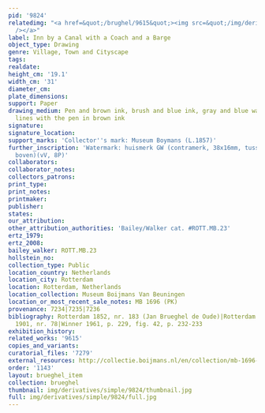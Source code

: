 ```yaml
---
pid: '9824'
relatedimg: "<a href=&quot;/brughel/9615&quot;><img src=&quot;/img/derivatives/simple/9615/thumbnail.jpg&quot;
  /></a>"
label: Inn by a Canal with a Coach and a Barge
object_type: Drawing
genre: Village, Town and Cityscape
tags: 
realdate: 
height_cm: '19.1'
width_cm: '31'
diameter_cm: 
plate_dimensions: 
support: Paper
drawing_medium: Pen and brown ink, brush and blue ink, gray and blue wash, framing
  lines with the pen in brown ink
signature: 
signature_location: 
support_marks: 'Collector''s mark: Museum Boymans (L.1857)'
further_inscription: 'Watermark: huismerk GW (contramerk, 38x16mm, tussen P3-4 van
  boven)(vV, 8P)'
collaborators: 
collaborator_notes: 
collectors_patrons: 
print_type: 
print_notes: 
printmaker: 
publisher: 
states: 
our_attribution: 
other_attribution_authorities: 'Bailey/Walker cat. #ROTT.MB.23'
ertz_1979: 
ertz_2008: 
bailey_walker: ROTT.MB.23
hollstein_no: 
collection_type: Public
location_country: Netherlands
location_city: Rotterdam
location: Rotterdam, Netherlands
location_collection: Museum Boijmans Van Beuningen
location_or_most_recent_sale_notes: MB 1696 (PK)
provenance: 7234|7235|7236
bibliography: Rotterdam 1852, nr. 183 (Jan Brueghel de Oude)|Rotterdam 1869, nr. 42|Rotterdam
  1901, nr. 78|Winner 1961, p. 229, fig. 42, p. 232-233
exhibition_history: 
related_works: '9615'
copies_and_variants: 
curatorial_files: '7279'
external_resources: http://collectie.boijmans.nl/en/collection/mb-1696-(pk)
order: '1143'
layout: brueghel_item
collection: brueghel
thumbnail: img/derivatives/simple/9824/thumbnail.jpg
full: img/derivatives/simple/9824/full.jpg
---
```

